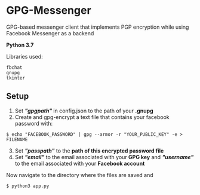 # GPG-Messenger
GPG-based messenger client that implements PGP encryption while using Facebook Messenger as a backend

**Python 3.7**

Libraries used:
```
fbchat
gnupg
tkinter
```

Setup
---------------------

1. Set ***"gpgpath"*** in config.json to the path of your **.gnupg**
2. Create and gpg-encrypt a text file that contains your facebook password with:
```
$ echo "FACEBOOK_PASSWORD" | gpg --armor -r "YOUR_PUBLIC_KEY" -e > FILENAME
```
3. Set ***"passpath"*** to the **path of this encrypted password file**
4. Set ***"email"*** to the email associated with your **GPG key** and ***"username"*** to the email associated with your **Facebook account**

Now navigate to the directory where the files are saved and
```
$ python3 app.py
```
